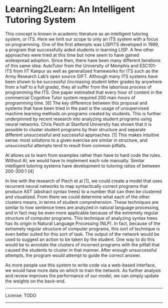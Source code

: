 
# Learning2Learn: An Intelligent Tutoring System

This concept is known in academic literature as an intelligent tutoring system, or ITS. Here we limit our scope to only an ITS system with a focus on programming. One of the first attempts was LISPITS developed in 1989, a program that successfully aided students in learning LISP. A few other approaches were tried at this time but none seem to have gained widespread adoption.
Since then, there have been many different iterations of this same idea: AutoTutor from the University of Memphis and ESC101-ITS from IIT Kanpur as well as generalized frameworks for ITS such as the Army Research Lab’s open source GIFT.
Although many ITS systems have been shown to be successful (increasing student letter grades by anywhere from a half to a full grade), they all suffer from the laborious process of programming the ITS. One paper estimated that every hour of content in the commercial Cognitive Tutor system required 200 man-hours of programming time. [6] The key difference between this proposal and systems that have been tried in the past is the usage of unsupervised machine learning methods on programs created by students.
This is further underpinned by recent research into analyzing student programs using neural networks. Chris Peich at Stanford University has shown that it is possible to cluster student programs by their structure and separate different unsuccessful and successful approaches. [1] This makes intuitive sense: most solutions to a given exercise are similar in structure, and unsuccessful attempts tend to result from common pitfalls.

AI allows us to learn from examples rather than have to hard code the rules. Without AI, we would have to implement each rule manually. Similar intelligent tutoring systems have development to tutoring ratios of between 200-300:1 [4]

In line with the research of Piech et al [1], we could create a model that uses recurrent neural networks to map syntactically correct programs that produce AST (abstract syntax trees) to a number that can then be clustered and visualized. From there we could determine what each of the other clusters means, in terms of student comprehension. These techniques are similar to how sentence trees are analyzed in natural language processing, and in fact may be even more applicable because of the extremely regular structure of computer programs. This technique of analyzing syntax trees has its origin in Natural Language Processing (NLP). In fact, because of the extremely regular structure of computer programs, this sort of technique is even better suited for this sort of task.
The output of the network would be used to suggest an action to be taken by the student. One way to do this would be to annotate the clusters of incorrect programs with the pitfall that caused the students to cluster in that manner. After enough unsuccessful attempts, the program would attempt to guide the correct answer.

As more people use this system to write code via a web-based interface, we would have more data on which to train the network. As further analysis and review improves the performance of our model, we can simply update the weights on the back-end.

----------------

License: TODO

----------------

